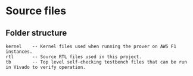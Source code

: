 Source files
======================

## Folder structure

```
kernel    -- Kernel files used when running the prover on AWS F1 instances. 
rtl       -- Source RTL files used in this project.
tb        -- Top level self-checking testbench files that can be run in Vivado to verify operation.
```

